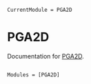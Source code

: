```@meta
CurrentModule = PGA2D
```

# PGA2D

Documentation for [PGA2D](https://github.com/ATell-SoundTheory/PGA2D.jl).

```@index
```

```@autodocs
Modules = [PGA2D]
```
